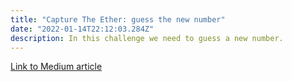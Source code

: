 ```yaml
---
title: "Capture The Ether: guess the new number"
date: "2022-01-14T22:12:03.284Z"
description: In this challenge we need to guess a new number.
---
```


[Link to Medium article](https://coinsbench.com/capture-the-ether-guess-the-new-number-fa8df008023c)
<!-- 
Capture The Ether: guess the new number
In this challenge we need to guess a new number with some similar characteristics to the previous one: the answer is the keccak256hash of the blockhash of the previous block and a timestamp, all casted to a uint8.


In that last challenge the answer was created when deploying the contract (with the constructor) and remained constant as it was recorded in the blockchain. We just had to find the information that was missing and then call the guess function.

This time, there’s a catch! That integer is not created with the constructor, but at the same time as the guess function is called. So, until we do so, there’s no answer whatsoever.

How can we guess that number, then? Should we try and anticipate the block number, maybe pay a high gas fee so that our contract gets prioritised and follow closely the unix time counter to try and hit the timestamp? That sounds pretty hard and probably a waste of a lot of ether.

There’s a better solution for this, for which we will need to create a new contract to interact with the challenge.

For the anxious, here’s the code i’ve written to do so:


First of all, there’s an interface in order to call the challenge contract.

When deploying the GuessTheNumberSolver contract, we must specify the challenge’s address so that the interface connects to it.

I’ve also added the owner variable and assigned it to the msg.sender (the EOA that deployed the contract). Doing this gives us the possibility of establishing limits to the execution of the functions that we decide. In this case i’ve included a require statement to the solve function so that only the owner may execute it. This function in particular is critical because it moves ether between contracts, so it must be protected.

Going back to our challenge, as we’re not going to actually guess the number, how can we call the function? What parameter can we send with it? We know it’s a uint8 type variable, but how can we predict the two pieces of information (block number and timestamp) that will determine what that uint8 will be?

Remember that when defining a variable, we do not necessarily need to explicitly define the value. That value may be the result of an arithmetic operation (if it’s an integer) or some other value casted into the type we want.

In fact, there’s one clear example of this in the challenge:

uint8 answer = uint8(keccak256(block.blockhash(block.number - 1), now));
So what if we send that same variable?

That’s what happens on line 21 and 22. We define the variable in the same way that is in the challenge and we send it when calling the guess function.

That way, both answer variables will be assigned at the same time and therefore the result will be the same.

Some things to add:

There are differences in the syntax because i’m using solidity compiler ^0.8.0 and the challenge is using version ^0.4.21.
The transferfunctionality which i’ve added in the solvefunction is very important if you don’t want your ether to be locked inside this new contract.
Other way of doing this is creating a new withdraw() function and including that line there to be executed only when calling it, but that’s just creating a new manual step.
We need to add the receive() function, otherwise the transaction will fail as our contract won’t be able to receive the ether.

That’s it! On the next article we’ll solve the Predict the future challenge.
 -->
